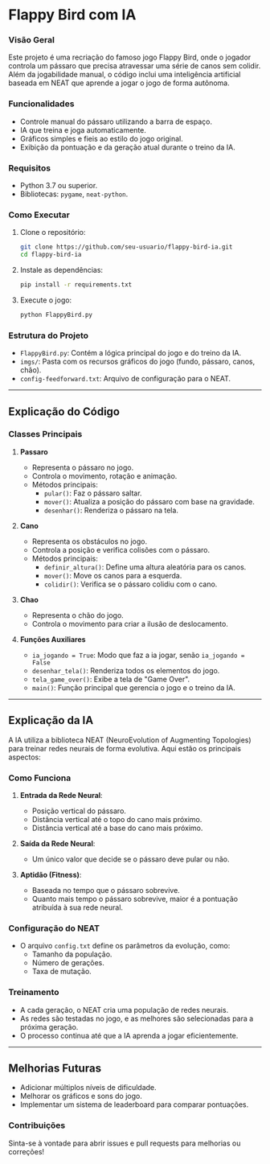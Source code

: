 # Flappy Bird com IA

### Visão Geral

Este projeto é uma recriação do famoso jogo Flappy Bird, onde o jogador controla um pássaro que precisa atravessar uma série de canos sem colidir. Além da jogabilidade manual, o código inclui uma inteligência artificial baseada em NEAT que aprende a jogar o jogo de forma autônoma.

### Funcionalidades
- Controle manual do pássaro utilizando a barra de espaço.
- IA que treina e joga automaticamente.
- Gráficos simples e fieis ao estilo do jogo original.
- Exibição da pontuação e da geração atual durante o treino da IA.

### Requisitos
- Python 3.7 ou superior.
- Bibliotecas: `pygame`, `neat-python`.

### Como Executar
1. Clone o repositório:
   ```bash
   git clone https://github.com/seu-usuario/flappy-bird-ia.git
   cd flappy-bird-ia
   ```
2. Instale as dependências:
   ```bash
   pip install -r requirements.txt
   ```
3. Execute o jogo:
   ```bash
   python FlappyBird.py
   ```

### Estrutura do Projeto
- `FlappyBird.py`: Contém a lógica principal do jogo e do treino da IA.
- `imgs/`: Pasta com os recursos gráficos do jogo (fundo, pássaro, canos, chão).
- `config-feedforward.txt`: Arquivo de configuração para o NEAT.

---

## Explicação do Código

### Classes Principais

1. **Passaro**
   - Representa o pássaro no jogo.
   - Controla o movimento, rotação e animação.
   - Métodos principais:
     - `pular()`: Faz o pássaro saltar.
     - `mover()`: Atualiza a posição do pássaro com base na gravidade.
     - `desenhar()`: Renderiza o pássaro na tela.

2. **Cano**
   - Representa os obstáculos no jogo.
   - Controla a posição e verifica colisões com o pássaro.
   - Métodos principais:
     - `definir_altura()`: Define uma altura aleatória para os canos.
     - `mover()`: Move os canos para a esquerda.
     - `colidir()`: Verifica se o pássaro colidiu com o cano.

3. **Chao**
   - Representa o chão do jogo.
   - Controla o movimento para criar a ilusão de deslocamento.

4. **Funções Auxiliares**
   - `ia_jogando = True`: Modo que faz a ia jogar, senão `ia_jogando = False`
   - `desenhar_tela()`: Renderiza todos os elementos do jogo.
   - `tela_game_over()`: Exibe a tela de "Game Over".
   - `main()`: Função principal que gerencia o jogo e o treino da IA.

---

## Explicação da IA

A IA utiliza a biblioteca NEAT (NeuroEvolution of Augmenting Topologies) para treinar redes neurais de forma evolutiva. Aqui estão os principais aspectos:

### Como Funciona
1. **Entrada da Rede Neural**:
   - Posição vertical do pássaro.
   - Distância vertical até o topo do cano mais próximo.
   - Distância vertical até a base do cano mais próximo.

2. **Saída da Rede Neural**:
   - Um único valor que decide se o pássaro deve pular ou não.

3. **Aptidão (Fitness)**:
   - Baseada no tempo que o pássaro sobrevive.
   - Quanto mais tempo o pássaro sobrevive, maior é a pontuação atribuída à sua rede neural.

### Configuração do NEAT
- O arquivo `config.txt` define os parâmetros da evolução, como:
  - Tamanho da população.
  - Número de gerações.
  - Taxa de mutação.

### Treinamento
- A cada geração, o NEAT cria uma população de redes neurais.
- As redes são testadas no jogo, e as melhores são selecionadas para a próxima geração.
- O processo continua até que a IA aprenda a jogar eficientemente.

---

## Melhorias Futuras
- Adicionar múltiplos níveis de dificuldade.
- Melhorar os gráficos e sons do jogo.
- Implementar um sistema de leaderboard para comparar pontuações.

### Contribuições
Sinta-se à vontade para abrir issues e pull requests para melhorias ou correções!

